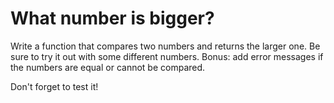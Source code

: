 # What number is bigger?
Write a function that compares two numbers and returns the larger one. Be sure to try it out with some different numbers. Bonus: add error messages if the numbers are equal or cannot be compared.

Don't forget to test it!
